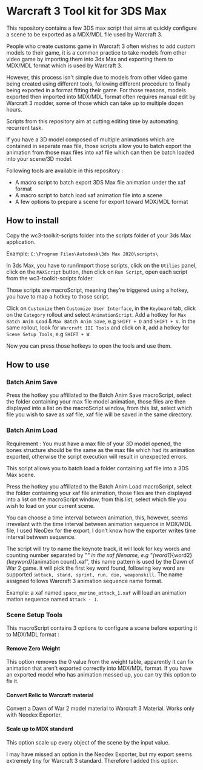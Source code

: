 # Warcraft 3 Tool kit for 3DS Max
This repository contains a few 3DS max script that aims at quickly
configure a scene to be exported as a MDX/MDL file used by Warcraft 3.

People who create customs game in Warcraft 3 often wishes to add custom models
to their game, it is a common practice to take models from other video game
by importing them into 3ds Max and exporting them to MDX/MDL format which is
used by Warcraft 3.

However, this process isn't simple due to models from other video game being
created using different tools, following different procedure to finally being
exported in a format fitting their game. For those reasons, models exported then
imported into MDX/MDL format often requires manual edit by Warcraft 3 modder,
some of those which can take up to multiple dozen hours.

Scripts from this repository aim at cutting editing time by automating
recurrent task.

If you have a 3D model composed of multiple animations which are contained in
separate max file, those scripts allow you to batch export the animation from those max
files into xaf file which can then be batch loaded into your scene/3D model.

Following tools are available in this repository :
* A macro script to batch export 3DS Max file animation under the xaf format
* A macro script to batch load xaf animation file into a scene
* A few options to prepare a scene for export toward MDX/MDL format

## How to install
Copy the wc3-toolkit-scripts folder into the scripts folder of your 3ds Max
application.

Example: `C:\Program Files\Autodesk\3ds Max 2020\scripts\`

In 3ds Max, you have to run/import those scripts, click on the `Utilies` panel,
click on the `MAXScript` button, then click on `Run Script`, open each script
from the wc3-toolkit-scripts folder.

Those scripts are macroScript, meaning they’re triggered using a hotkey, you have
to map a hotkey to those script.

Click on `Customize` then `Customize User Interface`, in the `Keyboard` tab, click
on the `Category` rollout and select `AnimationScript`. Add a hotkey for
`Max Batch Anim Load` & `Max Batch Anim Save`, e.g `SHIFT + D` and `SHIFT + V`.
In the same rollout, look for `Warcraft III Tools` and click on it, add a hotkey
for `Scene Setup Tools`, e.g `SHIFT + W`.

Now you can press those hotkeys to open the tools and use them.

## How to use

### Batch Anim Save
Press the hotkey you affiliated to the Batch Anim Save macroScript, select the
folder containing your max file model animation, those files are then displayed
into a list on the macroScript window, from this list, select which file you wish
to save as xaf file, xaf file will be saved in the same directory.

### Batch Anim Load
Requirement : You must have a max file of your 3D model opened, the bones structure
should be the same as the max file which had its animation exported, otherwise
the script execution will result in unexpected errors.

This script allows you to batch load a folder containing xaf file into a 3DS
Max scene.

Press the hotkey you affiliated to the Batch Anim Load macroScript, select the
folder containing your xaf file animation, those files are then displayed into
a list on the macroScript window, from this list, select which file you wish
to load on your current scene.

You can choose a time interval between animation, this, however, seems irrevelant
with the time interval between animation sequence in MDX/MDL file, I used NeoDex
for the export, I don’t know how the exporter writes time interval between sequence.

The script will try to name the keynote track,
it will look for key words and counting number separated by "_" in the xaf filename,
e.g "{word1}_{word2}_{keyword}_{animation count}.xaf",
this name pattern is used by the Dawn of War 2 game.
it will pick the first key word found, following key word are supported
:`attack, stand, sprint, run, die, weaponskill`.
The name assigned follows Warcraft 3 animation sequence name format.

Example: a xaf named `space_marine_attack_1.xaf` will load an animation
mation sequence
 named `Attack - 1`.


### Scene Setup Tools
This macroScript contains 3 options to configure a scene before exporting it
to MDX/MDL format :

#### Remove Zero Weight
This option removes the 0 value from the weight table, apparently it can fix
animation that aren't exported correctly into MDX/MDL format. If you have
an exported model who has animation messed up, you can try this option to fix it.

#### Convert Relic to Warcraft material
Convert a Dawn of War 2 model material to Warcraft 3 Material. Works only with
Neodex Exporter.

#### Scale up to MDX standard
This option scale up every object of the scene by the input value.

I may have missed an option in the Neodex Exporter, but my export seems
extremely tiny for Warcraft 3 standard. Therefore I added this option.

